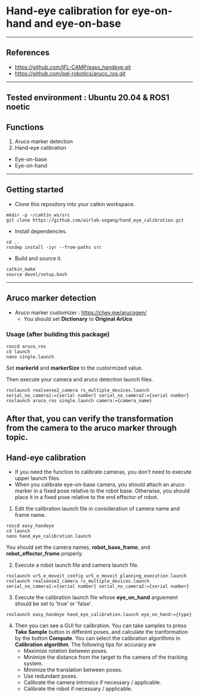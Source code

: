 # Hand-eye calibration for eye-on-hand and eye-on-base
---
## References
 * https://github.com/IFL-CAMP/easy_handeye.git
 * https://github.com/pal-robotics/aruco_ros.git
---
Tested environment : Ubuntu 20.04 & ROS1 noetic
---
## Functions
1. Aruco marker detection
2. Hand-eye calibration
  * Eye-on-base
  * Eye-on-hand
---
## Getting started
* Clone this repository into your catkin workspace.
```
mkdir -p ~/caktin_ws/src
git clone https://github.com/airlab-sogang/hand_eye_calibration.git
```
* Install dependencies.
```
cd ..
rosdep install -iyr --from-paths src
```
* Build and source it.
```
catkin_make
source devel/setup.bash
```
---
## Aruco marker detection
* Aruco marker customizer : https://chev.me/arucogen/
  * You should set **Dictionary** to **Original ArUco**
### Usage (after building this package)
 ```
 roscd aruco_ros
 cd launch
 nano single.launch
 ```
Set **markerId** and **markerSize** to the custormized value.

Then execute your camera and aruco detection launch files.
```
roslaunch realsense2_camera rs_multiple_devices.launch serial_no_camera1:={serial number} serial_no_camera2:={serial number}
roslaunch aruco_ros single.launch camera:={camera_name}
```
After that, you can verify the transformation from the camera to the aruco marker through topic.
---
## Hand-eye calibration
* If you need the function to calibrate cameras, you don't need to execute upper launch files.
* When you calibrate eye-on-base camera, you should attach an aruco marker in a fixed pose relative to the robot base. Otherwise, you should place it in a fixed pose relative to the end effector of robot.

1. Edit the calibration launch file in consideration of camera name and frame name.
```
roscd easy_handeye
cd launch
nano hand_eye_calibration.launch
```
You should set the camera names, **robot_base_frame**, and **robot_effector_frame** properly.

2. Execute a robot launch file and camera launch file.
```
roslaunch ur5_e_moveit_config ur5_e_moveit_planning_execution.launch
roslaunch realsense2_camera rs_multiple_devices.launch serial_no_camera1:={serial number} serial_no_camera2:={serial number}
```

3. Execute the calibration launch file whose **eye_on_hand** arguement should be set to 'true' or 'false'.
```
roslaunch easy_handeye hand_eye_calibration.launch eye_on_hand:={type}
```
4. Then you can see a GUI for calibration. You can take samples to press **Take Sample** button in different poses, and calculate the tranformation by the button **Compute**. You can select the calibration algorithms in **Calibration algorithm**. The following tips for accuracy are
   * Maximize rotation between poses.
   * Minimize the distance from the target to the camera of the tracking system.
   * Minimize the translation between poses.
   * Use redundant poses.
   * Calibrate the camera intrinsics if necessary / applicable.
   * Calibrate the robot if necessary / applicable.
